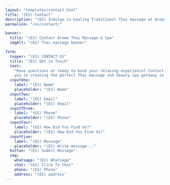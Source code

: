 ```yaml
---
layout: "templates/contact.html"
title: "(ES) Contact"
description: "(ES) Indulge in healing Traditional Thai massage at Aroma Thai Massage & Spa in Girona. Contact us today."
permalink: "/es/contact/"

banner:
  title: "(ES) Contact Aroma Thai Massage & Spa"
  imgAlt: "(ES) Thai massage banner"

form:
  topper: "(ES) CONTACT US"
  title: "(ES) Get in Touch"
  text:
    "Have questions or ready to book your relaxing experience? Contact us today and let our team at Aroma Thai assist
    you in creating the perfect Thai massage and beauty spa getaway in Girona - tailored to your needs."
  inputOne:
    label: "(ES) Name"
    placeholder: "(ES) Name"
  inputTwo:
    label: "(ES) Email"
    placeholder: "(ES) Email"
  inputThree:
    label: "(ES) Phone"
    placeholder: "(ES) Phone"
  inputFour:
    label: "(ES) How Did You Find Us?"
    placeholder: "(ES) How Did You Find Us?"
  inputFive:
    label: "(ES) Message"
    placeholder: "(ES) Write message..."
  button: "(ES) Submit Message"
  img:
    whatsapp: "(ES) Whatsapp"
    chat: "(ES) Click To Chat"
    phone: "(ES) Phone"
    address: "(ES) address"
---
```

